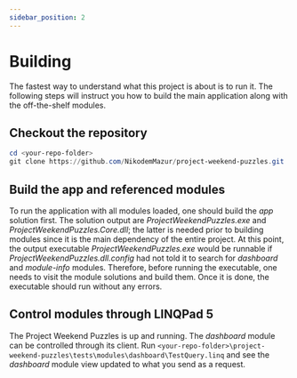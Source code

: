 ```yaml
---
sidebar_position: 2
---
```


# Building

The fastest way to understand what this project is about is to run it. The following steps will instruct you how to build the main application along with the off-the-shelf modules.

## Checkout the repository

```powershell
cd <your-repo-folder>
git clone https://github.com/NikodemMazur/project-weekend-puzzles.git
```

## Build the app and referenced modules

To run the application with all modules loaded, one should build the *app* solution first. The solution output are *ProjectWeekendPuzzles.exe* and *ProjectWeekendPuzzles.Core.dll*; the latter is needed prior to building modules since it is the main dependency of the entire project. At this point, the output executable *ProjectWeekendPuzzles.exe* would be runnable if *ProjectWeekendPuzzles.dll.config* had not told it to search for *dashboard* and *module-info* modules. Therefore, before running the executable, one needs to visit the module solutions and build them. Once it is done, the executable should run without any errors.

## Control modules through LINQPad 5

The Project Weekend Puzzles is up and running. The *dashboard* module can be controlled through its client. Run `<your-repo-folder>\project-weekend-puzzles\tests\modules\dashboard\TestQuery.linq` and see the *dashboard* module view updated to what you send as a request.

